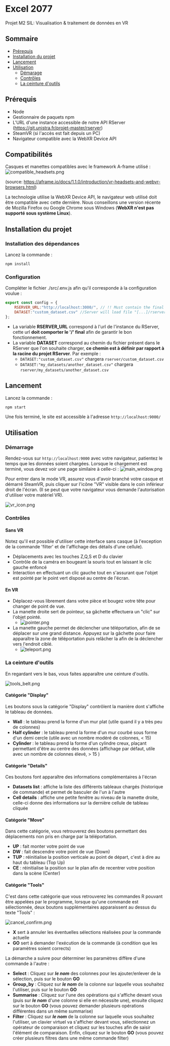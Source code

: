 # Excel 2077

Projet M2 SIL: Visualisation  & traitement de données en VR

## Sommaire

* [Prérequis](#prérequis)
* [Installation du projet](#installation-du-projet)
* [Lancement](#lancement)
* [Utilisation](#utilisation)
    * [Démarage](#démarage)
    * [Contrôles](#contrôles)
    * [La ceinture d'outils](#la-ceinture-d-outils)

## Prérequis
* Node
* Gestionnaire de paquets npm
* L'URL d'une instance accessible de notre API RServer (https://git.unistra.fr/projet-master/rserver)
* SteamVR (si l'accès est fait depuis un PC)
* Navigateur compatible avec la WebXR Device API

## Compatibilités
Casques et manettes compatibles avec le framework A-frame utilisé :
![compatible_headsets.png](./readme_images/compatible_headsets.png)

(source: https://aframe.io/docs/1.1.0/introduction/vr-headsets-and-webvr-browsers.html)

La technologie utilise la WebXR Device API, le navigateur web utilisé doit être compatible avec cette dernière. Nous conseillons une version récente de Mozilla Firefox ou Google Chrome sous Windows (**WebXR n'est pas supporté sous système Linux**).

## Installation du projet

### Installation des dépendances
Lancez la commande :
```bash
npm install
```

### Configuration
Compléter le fichier ./src/.env.js afin qu'il corresponde à la configuration voulue :
```js
export const config = {
    RSERVER_URL:"http://localhost:3000/", // !! Must contain the final '/'
    DATASET:"custom_dataset.csv" //Server will load file "[...]/rserver/{DATASET}"
};
```
* La variable **RSERVER_URL** correspond à l'url de l'instance du RServer, cette url **doit comporter le '/' final** afin de garantir le bon fonctionnement.
* La variable **DATASET** correspond au chemin du fichier présent dans le RServer que l'on souhaite charger, **ce chemin est à définir par rapport à la racine du projet RServer**. Par exemple :
    * `DATASET:"custom_dataset.csv"` chargera `rserver/custom_dataset.csv`
    * `DATASET:"my_datasets/another_dataset.csv"` chargera `rserver/my_datasets/another_dataset.csv`

## Lancement
Lancez la commande :
```bash
npm start
```
Une fois terminé, le site est accessible à l'adresse `http://localhost:9000/`

## Utilisation

### Démarrage

Rendez-vous sur `http://localhost:9000` avec votre navigateur, patientez le temps que les données soient chargées. Lorsque le chargement est terminé, vous devez voir une page similaire à celle-ci :
![main_window.png](./readme_images/main_window.png)

Pour entrer dans le mode VR, assurez vous d'avoir branché votre casque et démarré SteamVR, puis cliquer sur l'icône "VR" visible dans le coin inférieur droit de l'écran. (Il se peut que votre navigateur vous demande l'autorisation d'utiliser votre matériel VR).

![vr_icon.png](./readme_images/vr_icon.png)


### Contrôles
#### Sans VR
Notez qu'il est possible d'utiliser cette interface sans casque (à l'exception de la commande 'filter' et de l'affichage des détails d'une cellule).

* Déplacements avec les touches Z,Q,S et D du clavier
* Contrôle de la caméra en bougeant la souris tout en laissant le clic gauche enfoncé
* Interaction en effectuant un clic gauche tout en s'assurant que l'objet est pointé par le point vert disposé au centre de l'écran.

#### En VR
* Déplacez-vous librement dans votre pièce et bougez votre tête pour changer de point de vue.
* La manette droite sert de pointeur, sa gâchette effectuera un "clic" sur l'objet pointé.
    * ![pointer.png](./readme_images/pointer.png)
* La manette gauche permet de déclencher une téléportation, afin de se déplacer sur une grand distance. Appuyez sur la gâchette pour faire apparaître la zone de téléportation puis relâcher la afin de la déclencher vers l'endroit ciblé.
    * ![teleport.png](./readme_images/teleport.png)

### La ceinture d'outils
En regardant vers le bas, vous faites apparaître une ceinture d'outils.

![tools_belt.png](./readme_images/tools_belt.png)

#### Catégorie "Display"
Les boutons sous la catégorie "Display" contrôlent la manière dont s'affiche le tableau de données.
* **Wall** : le tableau prend la forme d'un mur plat (utile quand il y a très peu de colonnes)
* **Half cylinder** : le tableau prend la forme d'un mur courbé sous forme d'un demi cercle (utile avec un nombre modéré de colonnes, < 15)
* **Cylinder** : le tableau prend la forme d'un cylindre creux, plaçant permettant d'être au centre des données (affichage par défaut, utile avec un nombre de colonnes élevé, > 15 )

#### Catégorie "Details"
Ces boutons font apparaître des informations complémentaires à l'écran
* **Datasets list** : affiche la liste des différents tableaux chargés (historique de commande) et permet de basculer de l'un à l'autre
* **Cell details** : affiche une petite fenêtre au niveau de la manette droite, celle-ci donne des informations sur la dernière cellule de tableau cliquée

#### Catégorie "Move"
Dans cette catégorie, vous retrouverez des boutons permettant des déplacements non pris en charge par la téléportation.
* **UP** : fait monter votre point de vue
* **DW** : fait descendre votre point de vue (Down)
* **TUP** : réinitialise la position verticale au point de départ, c'est à dire au haut du tableau (Top Up)
* **CE** : réinitialise la position sur le plan afin de recentrer votre position dans la scène (Center)

#### Catégorie "Tools"
C'est dans cette catégorie que vous retrouverez les commandes R pouvant être appelées par le programme, lorsque qu'une commande est sélectionnée, deux boutons supplémentaires apparaissent au dessus du texte "Tools" :

![cancel_confirm.png](./readme_images/cancel_confirm.png)

* **X** sert à annuler les éventuelles sélections réalisées pour la commande actuelle
* **GO** sert à demander l'exécution de la commande (à condition que les paramètres soient corrects)

La démarche a suivre pour déterminer les paramètres diffère d'une commande à l'autre :
* **Select** : Cliquez sur ***le nom*** des colonnes pour les ajouter/enlever de la sélection, puis sur le bouton **GO**
* **Group_by** : Cliquez sur ***le nom*** de la colonne sur laquelle vous souhaitez l'utiliser, puis sur le bouton **GO**
* **Summarise** : Cliquez sur l'une des opérations qui s'affiche devant vous (puis sur ***le nom*** d'une colonne si elle en nécessite une), ensuite cliquez sur le bouton **GO** (vous pouvez demander plusieurs opérations différentes dans un même summarise)
* **Filter** : Cliquez sur ***le nom*** de la colonne sur laquelle vous souhaitez l'utiliser, un clavier virtuel va s'afficher devant vous, sélectionnez un opérateur de comparaison et cliquez sur les touches afin de saisir l'élément de comparaison. Enfin, cliquez sur le bouton **GO** (vous pouvez créer plusieurs filtres dans une même commande filter)

